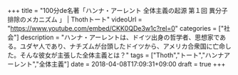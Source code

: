 +++
title =  "100分de名著「ハンナ・アーレント 全体主義の起源 第１回 異分子排除のメカニズム 」 | Thothトート"
videoUrl = "https://www.youtube.com/embed/CKK0QDe3w1c?rel=0"
categories = ["社会"]
description = "ハンナ・アーレントは、ドイツ出身の哲学者、思想家である。ユダヤ人であり、ナチズムが台頭したドイツから、アメリカ合衆国に亡命した。そんな彼女が主張した全体主義とは？"
tags = ["Thoth","トート","ハンナアーレント","全体主義"]
date = 2018-04-08T17:09:31+09:00
draft = true
+++

